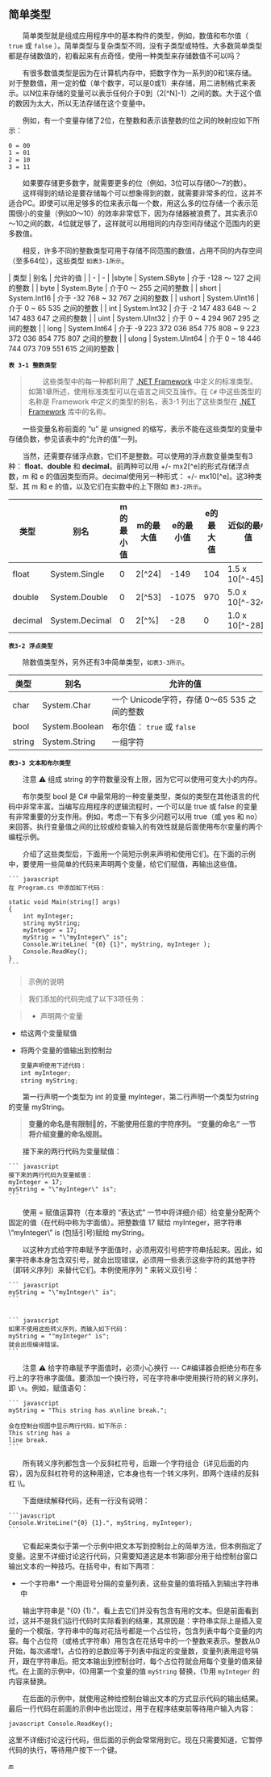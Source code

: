 ## 简单类型

&emsp;&emsp;简单类型就是组成应用程序中的基本构件的类型，例如，数值和布尔值（ `true` 或 `false` ）。简单类型与复杂类型不同，没有子类型或特性。大多数简单类型都是存储数值的，初看起来有点奇怪，使用一种类型来存储数值不可以吗？

&emsp;&emsp;有很多数值类型是因为在计算机内存中，把数字作为一系列的0和1来存储。对于整数值，用一定的**位**（单个数字，可以是0或1）来存储，用二进制格式来表示。以N位来存储的变量可以表示任何介于0到（2[^N]-1）之间的数。大于这个值的数因为太大，所以无法存储在这个变量中。

&emsp;&emsp;例如，有一个变量存储了2位，在整数和表示该整数的位之间的映射应如下所示：

    0 = 00
    1 = 01
    2 = 10
    3 = 11

&emsp;&emsp;如果要存储更多数字，就需要更多的位（例如，3位可以存储0～7的数）。
&emsp;&emsp;这样得到的结论是要存储每个可以想象得到的数，就需要非常多的位，这并不适合PC。即使可以用足够多的位来表示每一个数，用这么多的位存储一个表示范围很小的变量（例如0～10）的效率非常低下，因为存储器被浪费了。其实表示0～10之间的数，4位就足够了，这样就可以用相同的内存空间存储这个范围内的更多数值。

&emsp;&emsp;相反，许多不同的整数类型可用于存储不同范围的数值，占用不同的内存空间（至多64位），这些类型 `如表3-1所示`。



| 类型 | 别名 | 允许的值 |
| - | - |
|sbyte | System.SByte | 介于 -128 ～ 127 之间的整数 |
| byte | System.Byte | 介于0 ～ 255 之间的整数  |
| short | System.Int16 | 介于 -32 768 ~ 32 767 之间的整数 |
| ushort | System.UInt16 | 介于 0 ~ 65 535 之间的整数 |
| int | System.Int32 | 介于 -2 147 483 648 ～ 2 147 483 647 之间的整数 |
| uint | System.UInt32 | 介于 0 ~ 4 294 967 295 之间的整数 |
| long | System.Int64 | 介于 -9 223 372 036 854 775 808 ~ 9 223 372 036 854 775 807 之间的整数 |
| ulong | System.UInt64 | 介于 0 ~ 18 446 744 073 709 551 615 之间的整数 |

**`表 3-1 整数类型`**


>&emsp;&emsp;这些类型中的每一种都利用了 [.NET Framework]() 中定义的标准类型。如第1章所述，使用标准类型可以在语言之间交互操作。在 `C#` 中这些类型的名称是 Framework 中定义的类型的别名，表3-1 列出了这些类型在 [.NET Framework]() 库中的名称。


&emsp;&emsp;一些变量名称前面的 “u” 是 unsigned 的缩写，表示不能在这些类型的变量中存储负数，参见该表中的“允许的值”一列。

&emsp;&emsp;当然，还需要存储浮点数，它们不是整数。可以使用的浮点数变量类型有3种： **float**、**double** 和 **decimal**。前两种可以用 +/- mx2[^e]的形式存储浮点数，m 和 e 的值因类型而异。decimal使用另一种形式： +/- mx10[^e]。这3种类型、其 m 和 e 的值，以及它们在实数中的上下限如 `表3-2所示`。 



| 类型 | 别名 | m的最小值 | m的最大值 | e的最小值 | e的最大值 | 近似的最小值 | 近似的最大值 |
|-|-|-|-|-|-|-|-|
| float | System.Single | 0 | 2[^24] | -149 | 104 | 1.5 x 10[^-45] | 3.4 x 10[^34] |
| double | System.Double | 0 | 2[^53] | -1075 | 970 | 5.0 x 10[^-324] |  1.7 x 10[^308] |
| decimal | System.Decimal | 0 | 2[^%] | -28 | 0 | 1.0 x 10[^-28] | 7.9 x 10[^28] |


**`表3-2 浮点类型`**


&emsp;&emsp;除数值类型外，另外还有3中简单类型，`如表3-3所示`。

| 类型 | 别名 | 允许的值 |
|-|-|-|
| char | System.Char | 一个 Unicode字符，存储 0～65 535 之间的整数 |
| bool | System.Boolean | 布尔值： `true` 或 `false` |
| string | System.String | 一组字符 |

**`表3-3 文本和布尔类型`**

&emsp;&emsp;注意 ⚠️ 组成 string 的字符数量没有上限，因为它可以使用可变大小的内存。

&emsp;&emsp;布尔类型 bool 是 C# 中最常用的一种变量类型，类似的类型在其他语言的代码中非常丰富。当编写应用程序的逻辑流程时，一个可以是 true 或 false 的变量有非常重要的分支作用。例如，考虑一下有多少问题可以用 true（或 yes 和 no）来回答。执行变量值之间的比较或检查输入的有效性就是后面使用布尔变量的两个编程示例。

&emsp;&emsp;介绍了这些类型后，下面用一个简短示例来声明和使用它们。在下面的示例中，要使用一些简单的代码来声明两个变量，给它们赋值，再输出这些值。

    ``` javascript
    在 Program.cs 中添加如下代码：
    
    static void Main(string[] args)
    {
        int myInteger;
        string myString;
        myInteger = 17;
        myStrig = "\"myInteger\" is";
        Console.WriteLine( "{0} {1}", myString, myInteger );
        Console.ReadKey(); 
    }
    ```

>示例的说明

>我们添加的代码完成了以下3项任务：

>* 声明两个变量
* 给这两个变量赋值
* 将两个变量的值输出到控制台


    ``` javascript
    变量声明使用下述代码：
    int myInteger;
    string myString;
    ```

&emsp;&emsp;第一行声明一个类型为 int 的变量 myInteger，第二行声明一个类型为string 的变量 myString。

>**变量的命名是有限制🚫的，不能使用任意的字符序列。 “变量的命名” 一节将介绍变量的命名规则。**

&emsp;&emsp;接下来的两行代码为变量赋值：

    ``` javascript
    接下来的两行代码为变量赋值：
    myInteger = 17;
    myString = "\"myInteger\" is";
    ```

&emsp;&emsp;使用 = 赋值运算符（在本章的 “表达式” 一节中将详细介绍）给变量分配两个固定的值（在代码中称为字面值）。把整数值 17 赋给 myInteger，把字符串 \“myInteger\” is (包括引号)赋给 myString。

&emsp;&emsp;以这种方式给字符串赋予字面值时，必须用双引号把字符串括起来。因此，如果字符串本身包含双引号，就会出现错误，必须用一些表示这些字符的其他字符（即转义序列）来替代它们。本例使用序列 \" 来转义双引号：

    ``` javascript
    myString = "\"myInteger\" is";
    ```


    ``` javascript
    如果不使用这些转义序列，而输入如下代码：
    myString = ""myInteger" is";
    就会出现编译错误。
    ```

&emsp;&emsp;注意 ⚠️ 给字符串赋予字面值时，必须小心换行 --- C#编译器会拒绝分布在多行上的字符串字面值。要添加一个换行符，可在字符串中使用换行符的转义序列，即 `\n`。例如，赋值语句：

    ``` javascript
    myString = "This string has a\nline break.";

    会在控制台视图中显示两行代码，如下所示：
    This string has a
    line break.
    ```

&emsp;&emsp;所有转义序列都包含一个反斜杠符号，后跟一个字符组合（详见后面的内容），因为反斜杠符号的这种用途，它本身也有一个转义序列，即两个连续的反斜杠 \\\\。

&emsp;&emsp;下面继续解释代码，还有一行没有说明：

    
    ```javascript
    Console.WriteLine("{0} {1}.", myString, myInteger);
    ```


&emsp;&emsp;它看起来类似于第一个示例中把文本写到控制台上的简单方法，但本例指定了变量。这里不详细讨论这行代码，只需要知道这是本书第I部分用于给控制台窗口输出文本的一种技巧。在括号中，有如下两项：

* 一个字符串* 一个用逗号分隔的变量列表，这些变量的值将插入到输出字符串中

&emsp;&emsp;输出字符串是 "{0} {1}."，看上去它们并没有包含有用的文本。但是前面看到过，这并不是我们运行代码时实际看到的结果，其原因是：字符串实际上是插入变量的一个模版，字符串中的每对花括号都是一个占位符，包含列表中每个变量的内容。每个占位符（或格式字符串）用包含在花括号中的一个整数来表示。整数从0开始，每次递增1，占位符的总数应等于列表中指定的变量数，变量列表用逗号隔开，跟在字符串后。把文本输出到控制台时，每个占位符就会用每个变量的值来替代。在上面的示例中，{0}用第一个变量的值 `myString` 替换，{1}用 `myInteger` 的内容来替换。

&emsp;&emsp;在后面的示例中，就使用这种给控制台输出文本的方式显示代码的输出结果。最后一行代码在前面的示例中也出现过，用于在程序结束前等待用户输入内容：

 ```javascript Console.ReadKey(); ```

这里不详细讨论这行代码，但后面的示例会常常用到它。现在只需要知道，它暂停代码的执行，等待用户按下一个键。













🔚

